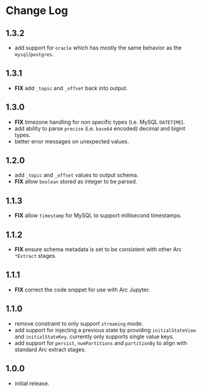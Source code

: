 # Change Log

## 1.3.2

- add support for `oracle` which has mostly the same behavior as the `mysql`/`postgres`.

## 1.3.1

- **FIX** add `_topic` and `_offset` back into output.

## 1.3.0

- **FIX** timezone handling for non specific types (i.e. MySQL `DATETIME`).
- add ability to parse `precise` (i.e. `base64` encoded) decimal and bigint types.
- better error messages on unexpected values.

## 1.2.0

- add `_topic` and `_offset` values to output schema.
- **FIX** allow `boolean` stored as integer to be parsed.

## 1.1.3

- **FIX** allow `timestamp` for MySQL to support millisecond timestamps.

## 1.1.2

- **FIX** ensure schema metadata is set to be consistent with other Arc `*Extract` stages.

## 1.1.1

- **FIX** correct the code snippet for use with Arc Jupyter.

## 1.1.0

- remove constraint to only support `streaming` mode.
- add support for injecting a previous state by providing `initialStateView` and `initialStateKey`. currently only supports single value keys.
- add support for `persist`, `numPartitions` and `partitionBy` to align with standard Arc extract stages.

## 1.0.0

- initial release.
